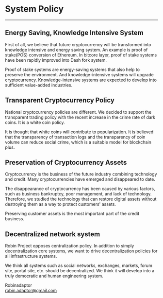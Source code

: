 # System Policy   

***


## Energy Saving, Knowledge Intensive System   

First of all, we believe that future cryptocurrency will be transformed into knowledge intensive and energy saving system. An example is proof of stake(POS) conversion of Ethereum. In bitcore layer, proof of stake systems have been rapidly improved into Dash fork system.   

Proof of stake systems are energy-saving systems that also help to preserve the environment. And knowledge-intensive systems will upgrade cryptocurrency. Knowledge-intensive systems are expected to develop into sufficient value-added industries.   



## Transparent Cryptocurrency Policy   

National cryptocurrency policies are different. We decided to support the transparent trading policy with the recent increase in the crime rate of dark coins. It is a white coin policy.   

It is thought that white coins will contribute to popularization. It is believed that the transparency of transaction logs and the transparency of coin volume can reduce social crime, which is a suitable model for blockchain plus.   



## Preservation of Cryptocurrency Assets   

Cryptocurrency is the business of the future industry combining technology and credit. Many cryptocurrencies have emerged and disappeared to date.  

The disappearance of cryptocurrency has been caused by various factors, such as business bankruptcy, poor management, and lack of technology. Therefore, we studied the technology that can restore digital assets without destroying them as a way to protect customers' assets.   

Preserving customer assets is the most important part of the credit business.   
   


## Decentralized network system   

Robin Project opposes centralization policy. In addition to simply decentralization core systems, we want to drive decentralization policies for all infrastructure systems.   

We think all systems such as social networks, exchanges, markets, forum site, portal site, etc. should be decentralized. We think it will develop into a truly democratic and human engineering system.   

   
   
Robinadaptor   
robin.adaptor@gmail.com    